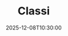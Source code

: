 ---
type: lecture
date: 2025-12-08T10:30:00
title: Classi
thumbnail: /static_files/presentations/lec.jpg
links:
    - url: static_files/lectures/programmazione/4.pdf
      name: slides
    
    - url: static_files/lectures/programmazione/4.pdf
      name: notebook
    
hide_from_announcments: true
---